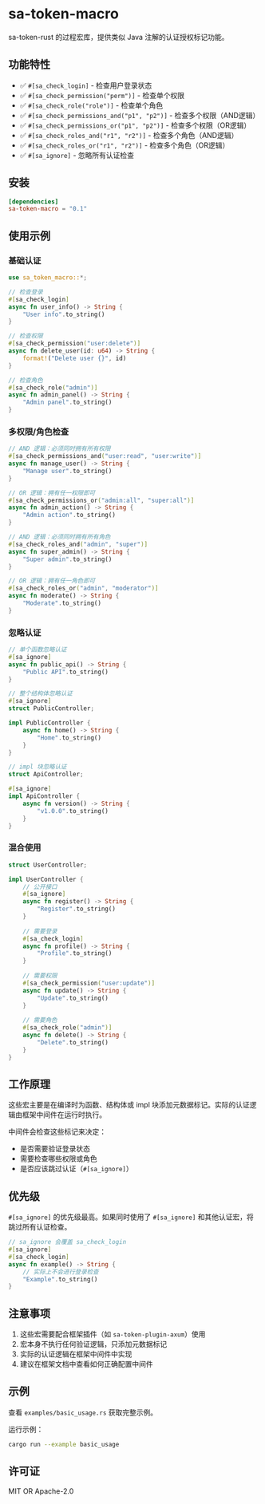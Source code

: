 # sa-token-macro

sa-token-rust 的过程宏库，提供类似 Java 注解的认证授权标记功能。

## 功能特性

- ✅ `#[sa_check_login]` - 检查用户登录状态
- ✅ `#[sa_check_permission("perm")]` - 检查单个权限
- ✅ `#[sa_check_role("role")]` - 检查单个角色
- ✅ `#[sa_check_permissions_and("p1", "p2")]` - 检查多个权限（AND逻辑）
- ✅ `#[sa_check_permissions_or("p1", "p2")]` - 检查多个权限（OR逻辑）
- ✅ `#[sa_check_roles_and("r1", "r2")]` - 检查多个角色（AND逻辑）
- ✅ `#[sa_check_roles_or("r1", "r2")]` - 检查多个角色（OR逻辑）
- ✅ `#[sa_ignore]` - 忽略所有认证检查

## 安装

```toml
[dependencies]
sa-token-macro = "0.1"
```

## 使用示例

### 基础认证

```rust
use sa_token_macro::*;

// 检查登录
#[sa_check_login]
async fn user_info() -> String {
    "User info".to_string()
}

// 检查权限
#[sa_check_permission("user:delete")]
async fn delete_user(id: u64) -> String {
    format!("Delete user {}", id)
}

// 检查角色
#[sa_check_role("admin")]
async fn admin_panel() -> String {
    "Admin panel".to_string()
}
```

### 多权限/角色检查

```rust
// AND 逻辑：必须同时拥有所有权限
#[sa_check_permissions_and("user:read", "user:write")]
async fn manage_user() -> String {
    "Manage user".to_string()
}

// OR 逻辑：拥有任一权限即可
#[sa_check_permissions_or("admin:all", "super:all")]
async fn admin_action() -> String {
    "Admin action".to_string()
}

// AND 逻辑：必须同时拥有所有角色
#[sa_check_roles_and("admin", "super")]
async fn super_admin() -> String {
    "Super admin".to_string()
}

// OR 逻辑：拥有任一角色即可
#[sa_check_roles_or("admin", "moderator")]
async fn moderate() -> String {
    "Moderate".to_string()
}
```

### 忽略认证

```rust
// 单个函数忽略认证
#[sa_ignore]
async fn public_api() -> String {
    "Public API".to_string()
}

// 整个结构体忽略认证
#[sa_ignore]
struct PublicController;

impl PublicController {
    async fn home() -> String {
        "Home".to_string()
    }
}

// impl 块忽略认证
struct ApiController;

#[sa_ignore]
impl ApiController {
    async fn version() -> String {
        "v1.0.0".to_string()
    }
}
```

### 混合使用

```rust
struct UserController;

impl UserController {
    // 公开接口
    #[sa_ignore]
    async fn register() -> String {
        "Register".to_string()
    }
    
    // 需要登录
    #[sa_check_login]
    async fn profile() -> String {
        "Profile".to_string()
    }
    
    // 需要权限
    #[sa_check_permission("user:update")]
    async fn update() -> String {
        "Update".to_string()
    }
    
    // 需要角色
    #[sa_check_role("admin")]
    async fn delete() -> String {
        "Delete".to_string()
    }
}
```

## 工作原理

这些宏主要是在编译时为函数、结构体或 impl 块添加元数据标记。实际的认证逻辑由框架中间件在运行时执行。

中间件会检查这些标记来决定：
- 是否需要验证登录状态
- 需要检查哪些权限或角色
- 是否应该跳过认证（`#[sa_ignore]`）

## 优先级

`#[sa_ignore]` 的优先级最高。如果同时使用了 `#[sa_ignore]` 和其他认证宏，将跳过所有认证检查。

```rust
// sa_ignore 会覆盖 sa_check_login
#[sa_ignore]
#[sa_check_login]
async fn example() -> String {
    // 实际上不会进行登录检查
    "Example".to_string()
}
```

## 注意事项

1. 这些宏需要配合框架插件（如 `sa-token-plugin-axum`）使用
2. 宏本身不执行任何验证逻辑，只添加元数据标记
3. 实际的认证逻辑在框架中间件中实现
4. 建议在框架文档中查看如何正确配置中间件

## 示例

查看 `examples/basic_usage.rs` 获取完整示例。

运行示例：

```bash
cargo run --example basic_usage
```

## 许可证

MIT OR Apache-2.0

